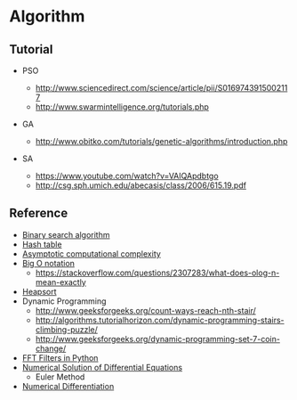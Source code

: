 # Algorithm

## Tutorial
* PSO
    * http://www.sciencedirect.com/science/article/pii/S0169743915002117
    * http://www.swarmintelligence.org/tutorials.php
    
* GA
    * http://www.obitko.com/tutorials/genetic-algorithms/introduction.php

* SA
    * https://www.youtube.com/watch?v=VAIQApdbtgo
    * http://csg.sph.umich.edu/abecasis/class/2006/615.19.pdf

## Reference
* [Binary search algorithm](https://en.wikipedia.org/wiki/Binary_search_algorithm)
* [Hash table](https://en.wikipedia.org/wiki/Hash_table)
* [Asymptotic computational complexity](https://en.wikipedia.org/wiki/Asymptotic_computational_complexity)
* [Big O notation](https://en.wikipedia.org/wiki/Big_O_notation)
    * https://stackoverflow.com/questions/2307283/what-does-olog-n-mean-exactly
* [Heapsort](https://en.wikipedia.org/wiki/Heapsort)
* Dynamic Programming
    * http://www.geeksforgeeks.org/count-ways-reach-nth-stair/
    * http://algorithms.tutorialhorizon.com/dynamic-programming-stairs-climbing-puzzle/
    * http://www.geeksforgeeks.org/dynamic-programming-set-7-coin-change/
* [FFT Filters in Python](https://plot.ly/python/fft-filters/)
* [Numerical Solution of Differential Equations](https://www.youtube.com/watch?v=m2p6hrQGaxQ)
   * Euler Method
* [Numerical Differentiation](https://www3.nd.edu/~zxu2/acms40390F15/Lec-4.1.pdf)
